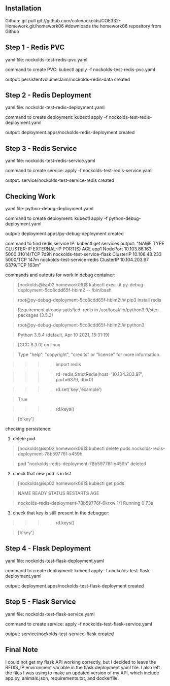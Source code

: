 ## Installation

Github:
git pull git://github.com/colenockolds/COE332-Homework.git/homework06
#downloads the homework06 repository from Github
 
## Step 1 - Redis PVC
yaml file: nockolds-test-redis-pvc.yaml

command to create PVC: kubectl apply -f nockolds-test-redis-pvc.yaml

output: persistentvolumeclaim/nockolds-redis-data created

## Step 2 - Redis Deployment
yaml file: nockolds-test-redis-deployment.yaml

command to create deployment: kubectl apply -f nockolds-test-redis-deployment.yaml

output: deployment.apps/nockolds-redis-deployment created

## Step 3 - Redis Service
yaml file: nockolds-test-redis-service.yaml

command to create service: apply -f nockolds-test-redis-service.yaml

output: service/nockolds-test-service-redis created

## Checking Work
yaml file: python-debug-deployment.yaml

command to create deployment: kubectl apply -f python-debug-deployment.yaml

output: deployment.apps/py-debug-deployment created

command to find redis service IP: kubectl get services
output: 
"NAME                          TYPE        CLUSTER-IP      EXTERNAL-IP   PORT(S)          AGE
app1                          NodePort    10.103.86.163   <none>        5000:31014/TCP   7d9h
nockolds-test-service-flask   ClusterIP   10.106.48.233   <none>        5000/TCP         147m
nockolds-test-service-redis   ClusterIP   10.104.203.97   <none>        6379/TCP         163m"

commands and outputs for work in debug container:
> [nockolds@isp02 homework06]$ kubectl exec -it py-debug-deployment-5cc8cdd65f-hblm2 -- /bin/bash

> root@py-debug-deployment-5cc8cdd65f-hblm2:/# pip3 install redis

> Requirement already satisfied: redis in /usr/local/lib/python3.9/site-packages (3.5.3)

> root@py-debug-deployment-5cc8cdd65f-hblm2:/# python3

> Python 3.9.4 (default, Apr 10 2021, 15:31:19) 

> [GCC 8.3.0] on linux

> Type "help", "copyright", "credits" or "license" for more information.

> >>> import redis

> >>> rd=redis.StrictRedis(host='10.104.203.97', port=6379, db=0)

> >>> rd.set('key','example')

> True

> >>> rd.keys()

> [b'key']

checking persistence:
1. delete pod
> [nockolds@isp02 homework06]$ kubectl delete pods nockolds-redis-deployment-78b59776f-x459h

> pod "nockolds-redis-deployment-78b59776f-x459h" deleted

2. check that new pod is in list
> [nockolds@isp02 homework06]$ kubectl get pods

> NAME                                              READY   STATUS             RESTARTS   AGE

> nockolds-redis-deployment-78b59776f-6krxw         1/1     Running            0          73s

3. check that key is still present in the debugger:
> >>> rd.keys()

> [b'key']

## Step 4 - Flask Deployment
yaml file: nockolds-test-flask-deployment.yaml

command to create deployment: kubectl apply -f nockolds-test-flask-deployment.yaml

output: deployment.apps/nockolds-test-flask-deployment created

## Step 5 - Flask Service
yaml file: nockolds-test-flask-service.yaml

command to create service: apply -f nockolds-test-flask-service.yaml

output: service/nockolds-test-service-flask created
 
## Final Note
 
I could not get my flask API working correctly, but I decided to leave the REDIS_IP environment variable in the flask deployment yaml file. I also left the files I was using to make an updated version of my API, which include app.py, animals.json, requirements.txt, and dockerfile. 
